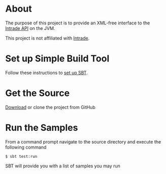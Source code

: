 [Intrade API]: http://www.intrade.com/aav2/api/
[set up SBT]: https://github.com/harrah/xsbt/wiki/Getting-Started-Setup
[Intrade]: http://www.intrade.com
[Download]: https://github.com/abaker/intrade/zipball/master

# About

The purpose of this project is to provide an XML-free interface to the [Intrade API] on the JVM.

This project is not affiliated with [Intrade].

# Set up Simple Build Tool

Follow these instructions to [set up SBT].

# Get the Source

[Download] or clone the project from GitHub

# Run the Samples

From a command prompt navigate to the source directory and execute the following command

    $ sbt test:run

SBT will provide you with a list of samples you may run